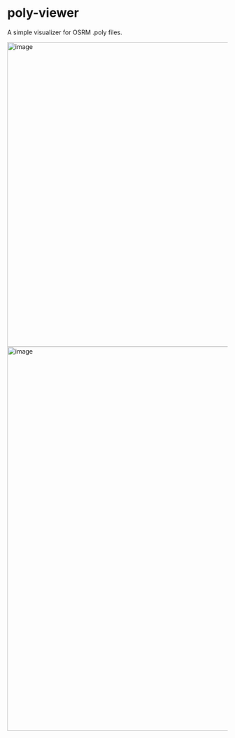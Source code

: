 # poly-viewer
A simple visualizer for OSRM .poly files.


<img width="884" height="696" alt="image" src="https://github.com/user-attachments/assets/8eb407b1-4cb8-4526-a3c2-f5eb354346d1" />

<img width="884" height="878" alt="image" src="https://github.com/user-attachments/assets/95254ff2-2f5e-4b4c-b96f-885dae37e0fe" />
